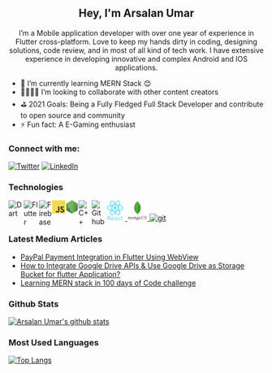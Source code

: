<h2 align="center">Hey, I'm Arsalan Umar</h2>

<p align="center">I’m a Mobile application developer with over one year of experience in Flutter cross-platform. Love to keep my hands dirty in coding, designing solutions, code review, and in most of all kind of tech work. I have extensive experience in developing innovative and complex Android and IOS applications.


- 🌱 I’m currently learning MERN Stack 😊
- 👨‍💻👩‍💻 I’m looking to collaborate with other content creators
- ⛳️ 2021 Goals: Being a Fully Fledged Full Stack Developer and contribute to open source and community
- ⚡ Fun fact: A E-Gaming enthusiast

### Connect with me:

[<img alt="Twitter" src="https://img.shields.io/badge/arxlan40%20-%231DA1F2.svg?&style=for-the-badge&logo=Twitter&logoColor=white"/>][twitter]
[<img alt="LinkedIn" src="https://img.shields.io/badge/arxlan40%20-%230077B5.svg?&style=for-the-badge&logo=linkedin&logoColor=white"/>][linkedin]
 
### Technologies
<img align="left" alt="Dart" width="30px" src="https://seeklogo.com/images/D/dart-logo-FDA1939EC4-seeklogo.com.png"/>
<img align="left" alt="Flutter" width="30pxpx" src="https://seeklogo.com/images/F/flutter-logo-5086DD11C5-seeklogo.com.png" />
<img align="left" alt="Firebase" width="26px" src="https://seeklogo.com/images/F/firebase-logo-402F407EE0-seeklogo.com.png" />
<a href="https://reactjs.org/" target="_blank"> <img src="https://raw.githubusercontent.com/devicons/devicon/master/icons/react/react-original-wordmark.svg" alt="react" width="40" height="40"/> </a>
    <a href="https://www.mongodb.com/" target="_blank"> <img src="https://raw.githubusercontent.com/devicons/devicon/master/icons/mongodb/mongodb-original-wordmark.svg" alt="mongodb" width="40" height="40"/> </a>

<img align="left" alt="JavaScript" width="26px" src="https://raw.githubusercontent.com/github/explore/80688e429a7d4ef2fca1e82350fe8e3517d3494d/topics/javascript/javascript.png"/>
<img align="left" alt="Node.js" width="26px" src="https://raw.githubusercontent.com/github/explore/80688e429a7d4ef2fca1e82350fe8e3517d3494d/topics/nodejs/nodejs.png" />
<img align="left" alt="C++" width="26px" src="https://seeklogo.com/images/C/c-logo-1B1817C041-seeklogo.com.png" />
<img align="left" alt="Github" width="26px" src="https://github.githubassets.com/images/modules/logos_page/Octocat.png"/>
 <a href="https://git-scm.com/" target="_blank"> <img src="https://www.vectorlogo.zone/logos/git-scm/git-scm-icon.svg" alt="git" width="40" height="40"/> </a>
    
### Latest Medium Articles

- [PayPal Payment Integration in Flutter Using WebView](https://arxlan40.medium.com/paypal-payment-integration-in-flutter-using-webview-c12d33a03486)
- [How to Integrate Google Drive APIs & Use Google Drive as Storage Bucket for flutter Application?](https://arxlan40.medium.com/how-to-integrate-google-drive-apis-use-google-drive-as-storage-bucket-for-flutter-application-2c1daabd47d1)
- [Learning MERN stack in 100 days of Code challenge](https://arxlan40.medium.com/learning-mern-stack-in-100-days-of-code-challenge-64553e32389b)

### Github Stats
[![Arsalan Umar's github stats](https://github-readme-stats.vercel.app/api?username=Arxlan40&theme=blueberry&show_icons=true&count_private=true&include_all_commits=true&hide_title=true)](https://github.com/Anonster/github-readme-stats)

### Most Used Languages
[![Top Langs](https://github-readme-stats.vercel.app/api/top-langs/?username=arxlan40&layout=compact&theme=blueberry)](https://github.com/arxlan40/github-readme-stats)



<!--
**Arxlan40** is a ✨ _special_ ✨ repository because its `README.md` (this file) appears on your GitHub profile.

Here are some ideas to get you started:

- 🔭 I’m currently working on ...
- 🌱 I’m currently learning ...
- 👯 I’m looking to collaborate on ...
- 🤔 I’m looking for help with ...
- 💬 Ask me about ...
- 📫 How to reach me: ...
- 😄 Pronouns: ...
- ⚡ Fun fact: ...
-->


[twitter]: https://twitter.com/arxlan40
[linkedin]: https://www.linkedin.com/in/arxlan40/
[instagram]: https://www.instagram.com/arxlan_umar/

[gmail]: mailto:arxlanumer60@gmail.com
